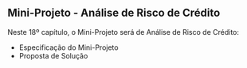 ## Mini-Projeto - Análise de Risco de Crédito

Neste 18º capítulo, o Mini-Projeto será de  Análise de Risco de Crédito:

<ul>
  <li>Especificação do Mini-Projeto</li>
  <li>Proposta de Solução</li>
</ul>